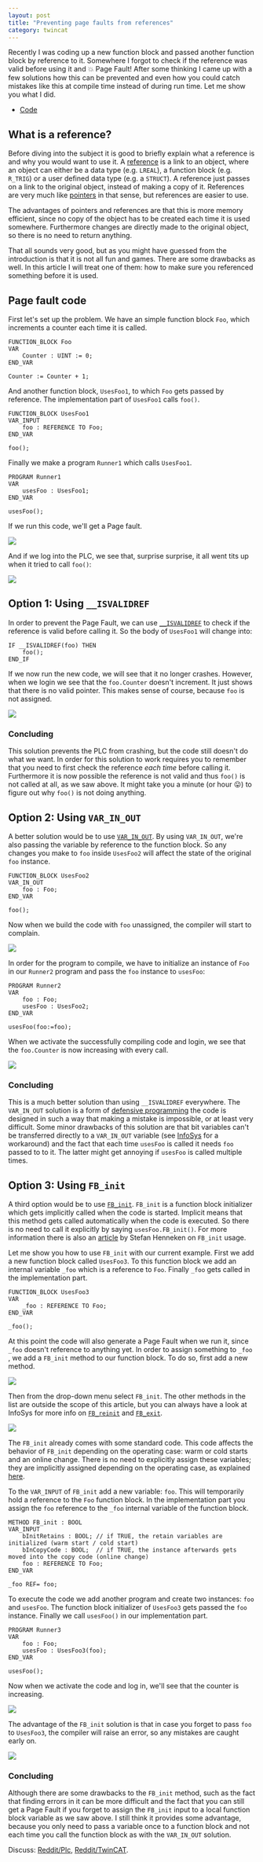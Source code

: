 ```yaml
---
layout: post
title: "Preventing page faults from references"
category: twincat
---
```


Recently I was coding up a new function block and passed another function block by reference to it. Somewhere I forgot to check if the reference was valid before using it and 💥 Page Fault! After some thinking I came up with a few solutions how this can be prevented and even how you could catch mistakes like this at compile time instead of during run time. Let me show you what I did.

- [Code](https://github.com/Roald87/TwincatTutorials/tree/main/PreventingPageFaults)

## What is a reference?

Before diving into the subject it is good to briefly explain what a reference is and why you would want to use it. A [reference](https://infosys.beckhoff.com/english.php?content=../content/1033/tc3_plc_intro/2529458827.html&id=) is a link to an object, where an object can either be a data type (e.g. `LREAL`), a function block (e.g. `R_TRIG`) or a user defined data type (e.g. a `STRUCT`). A reference just passes on a link to the original object, instead of making a copy of it. References are very much like [pointers](https://infosys.beckhoff.com/english.php?content=../content/1033/tcplccontrol/html/tcplcctrl_pointer.htm&id=) in that sense, but references are easier to use.

The advantages of pointers and references are that this is more memory efficient, since no copy of the object has to be created each time it is used somewhere. Furthermore changes are directly made to the original object, so there is no need to return anything.

That all sounds very good, but as you might have guessed from the introduction is that it is not all fun and games. There are some drawbacks as well. In this article I will treat one of them: how to make sure you referenced something before it is used.

## Page fault code

First let's set up the problem. We have an simple function block `Foo`, which increments a counter each time it is called.

```
FUNCTION_BLOCK Foo
VAR
    Counter : UINT := 0;
END_VAR

Counter := Counter + 1;
```

And another function block, `UsesFoo1`, to which `Foo` gets passed by reference. The implementation part of `UsesFoo1` calls `foo()`.

```
FUNCTION_BLOCK UsesFoo1
VAR_INPUT
    foo : REFERENCE TO Foo;
END_VAR

foo();
```

Finally we make a program `Runner1` which calls `UsesFoo1`.

```
PROGRAM Runner1
VAR
    usesFoo : UsesFoo1;
END_VAR

usesFoo();
```

If we run this code, we'll get a Page fault.

![](/assets/2021-02-07-preventing-page-faults-from-references/page_fault.png)

And if we log into the PLC, we see that, surprise surprise, it all went tits up when it tried to call `foo()`:

![](/assets/2021-02-07-preventing-page-faults-from-references/page_fault_location.png)

## Option 1: Using `__ISVALIDREF`

In order to prevent the Page Fault, we can use [`__ISVALIDREF`](https://infosys.beckhoff.com/english.php?content=../content/1033/tc3_plc_intro/2529165707.html&id=) to check if the reference is valid before calling it. So the body of `UsesFoo1` will change into:

```
IF __ISVALIDREF(foo) THEN
    foo();
END_IF	
```

If we now run the new code, we will see that it no longer crashes. However, when we login we see that the `foo.Counter` doesn't increment. It just shows that there is no valid pointer. This makes sense of course, because `foo` is not assigned.

![](/assets/2021-02-07-preventing-page-faults-from-references/is_valid_ref.png)

### Concluding

This solution prevents the PLC from crashing, but the code still doesn't do what we want. In order for this solution to work requires you to remember that you need to first check the reference _each time_ before calling it. Furthermore it is now possible the reference is not valid and thus `foo()` is not called at all, as we saw above. It might take you a minute (or hour 😛) to figure out why `foo()` is not doing anything.

## Option 2: Using `VAR_IN_OUT`

A better solution would be to use [`VAR_IN_OUT`](https://infosys.beckhoff.com/english.php?content=../content/1033/tc3_plc_intro/2528771211.html&id=). By using `VAR_IN_OUT`, we're also passing the variable by reference to the function block. So any changes you make to `foo` inside `UsesFoo2` will affect the state of the original `foo` instance. 

```
FUNCTION_BLOCK UsesFoo2
VAR_IN_OUT
    foo : Foo;
END_VAR

foo();
```

Now when we build the code with `foo` unassigned, the compiler will start to complain.

![](/assets/2021-02-07-preventing-page-faults-from-references/var_int_out_error.png)

In order for the program to compile, we have to initialize an instance of `Foo` in our `Runner2` program and pass the `foo` instance to `usesFoo`:

```
PROGRAM Runner2
VAR
    foo : Foo;
    usesFoo : UsesFoo2;
END_VAR

usesFoo(foo:=foo);
```

When we activate the successfully compiling code and login, we see that the `foo.Counter` is now increasing with every call. 

![](/assets/2021-02-07-preventing-page-faults-from-references/var_in_out_counter.gif)

### Concluding

This is a much better solution than using `__ISVALIDREF` everywhere. The `VAR_IN_OUT` solution is a form of [defensive programming](https://en.wikipedia.org/wiki/Defensive_programming) the code is designed in such a way that making a mistake is impossible, or at least very difficult. Some minor drawbacks of this solution are that bit variables can't be transferred directly to a `VAR_IN_OUT` variable (see [InfoSys](https://infosys.beckhoff.com/english.php?content=../content/1033/tc3_plc_intro/2528771211.html&id=) for a workaround) and the fact that each time `usesFoo` is called it needs `foo` passed to to it. The latter might get annoying if `usesFoo` is called multiple times.

## Option 3: Using `FB_init`

A third option would be to use [`FB_init`](https://infosys.beckhoff.com/english.php?content=../content/1033/tc3_plc_intro/5094414603.html&id=). `FB_init` is a function block initializer which gets implicitly called when the code is started. Implicit means that this method gets called automatically when the code is executed. So there is no need to call it explicitly by saying `usesFoo.FB_init()`. For more information there is also an [article](https://stefanhenneken.net/2019/07/26/iec-61131-3-parameter-transfer-via-fb_init/) by Stefan Henneken on `FB_init` usage. 

Let me show you how to use `FB_init` with our current example. First we add a new function block called `UsesFoo3`. To this function block we add an internal variable `_foo` which is a reference to `Foo`. Finally `_foo` gets called in the implementation part.

```
FUNCTION_BLOCK UsesFoo3
VAR
    _foo : REFERENCE TO Foo;
END_VAR

_foo();
```

At this point the code will also generate a Page Fault when we run it, since `_foo` doesn't reference to anything yet. In order to assign something to `_foo` , we add a `FB_init` method to our function block. To do so, first add a new method.

![](/assets/2021-02-07-preventing-page-faults-from-references/add_method.png)

Then from the drop-down menu select `FB_init`. The other methods in the list are outside the scope of this article, but you can always have a look at InfoSys for more info on [`FB_reinit`](https://infosys.beckhoff.com/english.php?content=../content/1033/tc3_plc_intro/5094414603.html&id=) and [`FB_exit`](https://infosys.beckhoff.com/english.php?content=../content/1033/tc3_plc_intro/5094414603.html&id=).

![](/assets/2021-02-07-preventing-page-faults-from-references/add_fb_init.png)

The `FB_init` already comes with some standard code. This code affects the behavior of `FB_init` depending on the operating case: warm or cold starts and an online change. There is no need to explicitly assign these variables; they are implicitly assigned depending on the operating case, as explained [here](https://infosys.beckhoff.com/english.php?content=../content/1033/tc3_plc_intro/6415331211.html&id=).

To the  `VAR_INPUT` of `FB_init` add a new variable: `foo`. This will temporarily hold a reference to the `Foo` function block. In the implementation part you assign the `foo` reference to the `_foo` internal variable of the function block.

```
METHOD FB_init : BOOL
VAR_INPUT
	bInitRetains : BOOL; // if TRUE, the retain variables are initialized (warm start / cold start)
	bInCopyCode : BOOL;  // if TRUE, the instance afterwards gets moved into the copy code (online change)
    foo : REFERENCE TO Foo;
END_VAR

_foo REF= foo;
```

To execute the code we add another program and create two instances: `foo` and `usesFoo`. The function block initializer of `UsesFoo3` gets passed the `foo` instance.  Finally we call `usesFoo()` in our implementation part. 

```
PROGRAM Runner3
VAR
    foo : Foo;
    usesFoo : UsesFoo3(foo);
END_VAR

usesFoo();
```

Now when we activate the code and log in, we'll see that the counter is increasing.

![](/assets/2021-02-07-preventing-page-faults-from-references/fb_init_online.png)

The advantage of the `FB_init` solution is that in case you forget to pass `foo` to `UsesFoo3`, the compiler will raise an error, so any mistakes are caught early on.

![](/assets/2021-02-07-preventing-page-faults-from-references/fb_init_error.png)

### Concluding

Although there are some drawbacks to the `FB_init` method, such as the fact that finding errors in it can be more difficult and the fact that you can still get a Page Fault if you forget to assign the `FB_init` input to a local function block variable as we saw above. I still think it provides some advantage, because you only need to pass a variable once to a function block and not each time you call the function block as with the `VAR_IN_OUT` solution.

Discuss: [Reddit/Plc](https://www.reddit.com/r/PLC/comments/leqbnz/twincat_preventing_page_faults_from_references/), [Reddit/TwinCAT](https://www.reddit.com/r/TwinCat/comments/leqby8/preventing_page_faults_from_references/).

